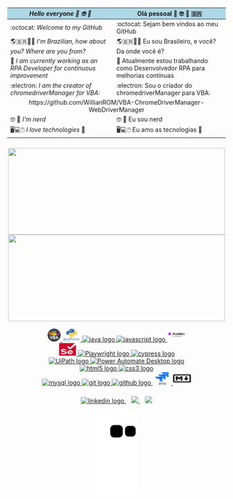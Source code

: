 <table>
  <thead style='background-color: #ADD8E6'>
    <tr>
      <th><em>Hello everyone 👋 🤓 🖖</em></th>
      <th>Olá pessoal 👋 🤓 🖖 🇧🇷</th>
    </tr>
  </thead>
  <tbody>
    <tr>
      <td>:octocat: <em>Welcome to my GitHub</em></td>
      <td>:octocat: Sejam bem vindos ao meu GitHub</td>
    </tr>
    <tr>
      <td>🌎🇧🇷💚💛 <em>I'm Brazilian, how about you? Where are you from?</em></td>
      <td>🌎🇧🇷💚💛 Eu sou Brasileiro, e você? Da onde você é?</td>
    </tr>
    <tr>
      <td>🔭 <em>I am currently working as an RPA Developer for continuous improvement</em></td>
      <td>🔭 Atualmente estou trabalhando como Desenvolvedor RPA para melhorias contínuas</td>
    </tr>
    <tr>
      <td>:electron: <em>I am the creator of chromedriverManager for VBA:</em></td>
      <td>:electron: Sou o criador do chromedriverManager para VBA:</td>
    </tr>
    <tr>
      <td colspan="2" style="text-align: center">https://github.com/WillianROM/VBA-ChromeDriverManager-WebDriverManager</td>
    </tr>
    <tr>
      <td>🤓 🖖 <em>I'm nerd</em></td>
      <td>🤓 🖖 Eu sou nerd</td>
    </tr>
    <tr>
      <td>🖥️💻🖱️ <em>I love technologies</em> 💖</td>
      <td>🖥️💻🖱️ Eu amo as tecnologias 💖</td>
    </tr>
  </tbody>
</table>


<!--
**WillianROM/WillianROM** is a ✨ _special_ ✨ repository because its `README.md` (this file) appears on your GitHub profile.

Here are some ideas to get you started:

- 🔭 I’m currently working on ...
- 🌱 I’m currently learning ...
- 👯 I’m looking to collaborate on ...
- 🤔 I’m looking for help with ...
- 💬 Ask me about ...
- 📫 How to reach me: ...
- 😄 Pronouns: ...
- ⚡ Fun fact: ...
-->

###


<div align="center">
    <a href="https://github.com/WillianROM">
  <img height="200" width="500" align="center" src="https://github-readme-stats.vercel.app/api?username=WillianROM&show_icons=true&theme=onedark"/>
  
  <img height="200" width="500" align="center" src="https://github-readme-stats.vercel.app/api/top-langs/?username=willianROM&layout=compact&langs_count=10&theme=onedark" />
  
 
</div>
 <br>
</div>

<div align="center">
  <img src="https://github.com/WillianROM/WillianROM/blob/main/.github/imagem/vba.png" height="30" width="30" alt="vba logo"  />
  <img src="https://github.com/devicons/devicon/blob/v2.15.1/icons/python/python-original-wordmark.svg" height="30" width="42" alt="python logo"  />
  <img src="https://cdn.jsdelivr.net/gh/devicons/devicon/icons/java/java-original.svg" height="30" width="42" alt="java logo"  />
  <img src="https://cdn.jsdelivr.net/gh/devicons/devicon/icons/javascript/javascript-original.svg" height="30" width="42" alt="javascript logo"  />
  <img src="https://github.com/devicons/devicon/blob/v2.15.1/icons/kotlin/kotlin-original-wordmark.svg" height="30" width="42" alt="kotlin logo"  />
</div>
<div align="center">
  <img src="https://github.com/devicons/devicon/blob/v2.15.1/icons/selenium/selenium-original.svg" height="30" width="42" alt="selenium logo"  />
  <img src="https://pbs.twimg.com/profile_images/1318604600677527552/stk8sqYZ_400x400.png" height="30" width="30" alt="Playwright logo"  />
  <img src="https://img.jsdelivr.com/github.com/cypress-io.png" height="30" width="30" alt="cypress logo"  />
</div>
<div align="center">
  <img src="https://upload.wikimedia.org/wikipedia/en/thumb/8/80/UiPath_2019_Corporate_Logo.png/220px-UiPath_2019_Corporate_Logo.png" height="30" width="80" alt="UiPath logo"  />
  <img src="https://smartbridge.com/automation/wp-content/uploads/sites/5/Power-Automate-22-400x128.png" height="30" width="80" alt="Power Automate Desktop logo"  />
</div>
<div align="center">
  <img src="https://cdn.jsdelivr.net/gh/devicons/devicon/icons/html5/html5-original.svg" height="30" width="42" alt="html5 logo"  />
  <img src="https://cdn.jsdelivr.net/gh/devicons/devicon/icons/css3/css3-original.svg" height="30" width="42" alt="css3 logo"  />
</div>
<div align="center">
  <img src="https://cdn.jsdelivr.net/gh/devicons/devicon/icons/mysql/mysql-original.svg" height="30" width="42" alt="mysql logo"  />
  <img src="https://cdn.jsdelivr.net/gh/devicons/devicon/icons/git/git-original.svg" height="30" width="42" alt="git logo"  />
  <img src="https://cdn.jsdelivr.net/gh/devicons/devicon/icons/github/github-original.svg" height="30" width="42" alt="github logo"  />
  <img src="https://github.com/devicons/devicon/blob/v2.15.1/icons/jira/jira-original-wordmark.svg" height="30" width="42" alt="jira logo"  />
  <img src="https://github.com/devicons/devicon/blob/v2.15.1/icons/markdown/markdown-original.svg" height="30" width="42" alt="markdown logo"  />
</div>

###

<div align="center">
  <a href="https://www.linkedin.com/in/WillianROM/" target="_blank">
        <img src="https://img.shields.io/static/v1?message=LinkedIn&logo=linkedin&label=&color=0077B5&logoColor=white&labelColor=&style=for-the-badge" height="35" alt="linkedin logo"  />
  </a>
  &nbsp;&nbsp; 
  <a href="https://www.youtube.com/channel/UCFOH98W1eYYtNmVx4qo3wLQ" target="_blank">
        <img src="https://img.shields.io/badge/-Youtube-%23EA4335?style=for-the-badge&logo=youtube&logoColor=white" height="35"  target="_blank">
  </a>
  &nbsp;&nbsp;
  <a href="https://medium.com/@willrafamelo" target="_blank">
        <img src="https://img.shields.io/static/v1?message=medium&logo=medium&label=&color=000304&logoColor=white&labelColor=&style=for-the-badge" height="35"  target="_blank">
  </a>
  
![Snake animation](https://github.com/WillianROM/WillianROM/blob/output/github-contribution-grid-snake.svg)

</div>


